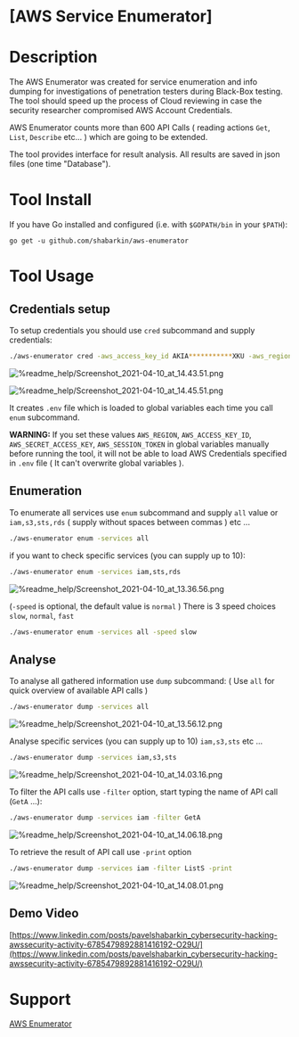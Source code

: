 # [AWS Service Enumerator]

# Description

The AWS Enumerator was created for service enumeration and info dumping for investigations of penetration testers during Black-Box  testing. The tool should speed up the process of Cloud reviewing in case the security researcher compromised AWS Account Credentials. 

AWS Enumerator counts more than 600 API Calls ( reading actions `Get`,  `List`, `Describe` etc... ) which are going to be extended. 

The tool provides interface for result analysis. All results are saved in json files (one time "Database").

# Tool Install

If you have Go installed and configured (i.e. with `$GOPATH/bin` in your `$PATH`):

```
go get -u github.com/shabarkin/aws-enumerator
```

# Tool Usage

## Credentials setup

To setup credentials you should use `cred` subcommand and supply credentials: 

```bash
./aws-enumerator cred -aws_access_key_id AKIA***********XKU -aws_region us-west-2 -aws_secret_access_key kIm6m********************5JPF
```

![%readme_help/Screenshot_2021-04-10_at_14.43.51.png](%readme_help/Screenshot_2021-04-10_at_14.43.51.png)

![%readme_help/Screenshot_2021-04-10_at_14.45.51.png](%readme_help/Screenshot_2021-04-10_at_14.45.51.png)

It creates `.env` file which is loaded to global variables each time you call `enum` subcommand.

**WARNING:** If you set these values `AWS_REGION`, `AWS_ACCESS_KEY_ID`, `AWS_SECRET_ACCESS_KEY`, `AWS_SESSION_TOKEN` in global variables manually before running the tool, it will not be able to load AWS Credentials specified in `.env` file ( It can't overwrite global variables ).

## Enumeration

To enumerate all services use `enum` subcommand and supply `all` value or `iam,s3,sts,rds` ( supply without spaces between commas ) etc ...

```bash
./aws-enumerator enum -services all
```

 if you want to check specific services (you can supply up to 10):

```bash
./aws-enumerator enum -services iam,sts,rds
```

![%readme_help/Screenshot_2021-04-10_at_13.36.56.png](%readme_help/Screenshot_2021-04-10_at_13.36.56.png)

(`-speed` is optional, the default value is `normal` ) There is 3 speed choices `slow`, `normal`, `fast` 

```bash
./aws-enumerator enum -services all -speed slow
```

## Analyse

To analyse all gathered information use `dump` subcommand: ( Use `all` for quick overview of available API calls )

```bash
./aws-enumerator dump -services all
```

![%readme_help/Screenshot_2021-04-10_at_13.56.12.png](%readme_help/Screenshot_2021-04-10_at_13.56.12.png)

Analyse specific services (you can supply up to 10) `iam,s3,sts` etc ...

```bash
./aws-enumerator dump -services iam,s3,sts
```

![%readme_help/Screenshot_2021-04-10_at_14.03.16.png](%readme_help/Screenshot_2021-04-10_at_14.03.16.png)

To filter the API calls use `-filter` option, start typing the name of API call (`GetA` ...): 

```bash
./aws-enumerator dump -services iam -filter GetA
```

![%readme_help/Screenshot_2021-04-10_at_14.06.18.png](%readme_help/Screenshot_2021-04-10_at_14.06.18.png)

To retrieve the result of API call use `-print` option

```bash
./aws-enumerator dump -services iam -filter ListS -print
```

![%readme_help/Screenshot_2021-04-10_at_14.08.01.png](%readme_help/Screenshot_2021-04-10_at_14.08.01.png)

## Demo Video

[https://www.linkedin.com/posts/pavelshabarkin_cybersecurity-hacking-awssecurity-activity-6785479892881416192-O29U/](https://www.linkedin.com/posts/pavelshabarkin_cybersecurity-hacking-awssecurity-activity-6785479892881416192-O29U/)

# Support

[AWS Enumerator](%readme_help/AWS%20Enumerator%2088d7bce36d78416c8f67c089ad9ec5dc.md)
